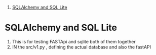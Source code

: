 
1. [SQLAlchemy and SQL Lite](#sqlalchemy-and-sql-lite)


# SQLAlchemy and SQL Lite

1. This is for testing  FASTApi and sqlite both of them together
2. IN the src/v1.py , defining the actual database and also the fastAPI 